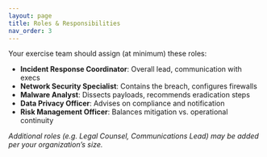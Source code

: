 ```yaml
---
layout: page
title: Roles & Responsibilities
nav_order: 3
---
```


Your exercise team should assign (at minimum) these roles:

- **Incident Response Coordinator**: Overall lead, communication with execs
- **Network Security Specialist**: Contains the breach, configures firewalls  
- **Malware Analyst**: Dissects payloads, recommends eradication steps  
- **Data Privacy Officer**: Advises on compliance and notification  
- **Risk Management Officer**: Balances mitigation vs. operational continuity  

*Additional roles (e.g. Legal Counsel, Communications Lead) may be added per your organization’s size.*
